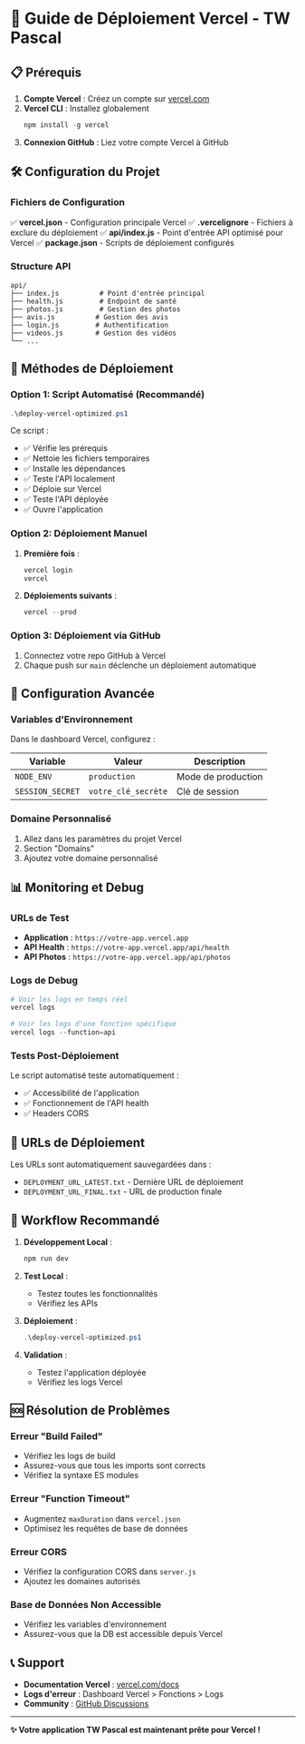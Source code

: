 # 🚀 Guide de Déploiement Vercel - TW Pascal

## 📋 Prérequis

1. **Compte Vercel** : Créez un compte sur [vercel.com](https://vercel.com)
2. **Vercel CLI** : Installez globalement
   ```powershell
   npm install -g vercel
   ```
3. **Connexion GitHub** : Liez votre compte Vercel à GitHub

## 🛠️ Configuration du Projet

### Fichiers de Configuration

✅ **vercel.json** - Configuration principale Vercel
✅ **.vercelignore** - Fichiers à exclure du déploiement
✅ **api/index.js** - Point d'entrée API optimisé pour Vercel
✅ **package.json** - Scripts de déploiement configurés

### Structure API

```
api/
├── index.js          # Point d'entrée principal
├── health.js         # Endpoint de santé
├── photos.js         # Gestion des photos
├── avis.js          # Gestion des avis
├── login.js         # Authentification
├── videos.js        # Gestion des vidéos
└── ...
```

## 🚀 Méthodes de Déploiement

### Option 1: Script Automatisé (Recommandé)

```powershell
.\deploy-vercel-optimized.ps1
```

Ce script :
- ✅ Vérifie les prérequis
- ✅ Nettoie les fichiers temporaires
- ✅ Installe les dépendances
- ✅ Teste l'API localement
- ✅ Déploie sur Vercel
- ✅ Teste l'API déployée
- ✅ Ouvre l'application

### Option 2: Déploiement Manuel

1. **Première fois** :
   ```powershell
   vercel login
   vercel
   ```

2. **Déploiements suivants** :
   ```powershell
   vercel --prod
   ```

### Option 3: Déploiement via GitHub

1. Connectez votre repo GitHub à Vercel
2. Chaque push sur `main` déclenche un déploiement automatique

## 🔧 Configuration Avancée

### Variables d'Environnement

Dans le dashboard Vercel, configurez :

| Variable | Valeur | Description |
|----------|--------|-------------|
| `NODE_ENV` | `production` | Mode de production |
| `SESSION_SECRET` | `votre_clé_secrète` | Clé de session |

### Domaine Personnalisé

1. Allez dans les paramètres du projet Vercel
2. Section "Domains"
3. Ajoutez votre domaine personnalisé

## 📊 Monitoring et Debug

### URLs de Test

- **Application** : `https://votre-app.vercel.app`
- **API Health** : `https://votre-app.vercel.app/api/health`
- **API Photos** : `https://votre-app.vercel.app/api/photos`

### Logs de Debug

```powershell
# Voir les logs en temps réel
vercel logs

# Voir les logs d'une fonction spécifique
vercel logs --function=api
```

### Tests Post-Déploiement

Le script automatisé teste automatiquement :
- ✅ Accessibilité de l'application
- ✅ Fonctionnement de l'API health
- ✅ Headers CORS

## 🎯 URLs de Déploiement

Les URLs sont automatiquement sauvegardées dans :
- `DEPLOYMENT_URL_LATEST.txt` - Dernière URL de déploiement
- `DEPLOYMENT_URL_FINAL.txt` - URL de production finale

## 🔄 Workflow Recommandé

1. **Développement Local** :
   ```powershell
   npm run dev
   ```

2. **Test Local** :
   - Testez toutes les fonctionnalités
   - Vérifiez les APIs

3. **Déploiement** :
   ```powershell
   .\deploy-vercel-optimized.ps1
   ```

4. **Validation** :
   - Testez l'application déployée
   - Vérifiez les logs Vercel

## 🆘 Résolution de Problèmes

### Erreur "Build Failed"
- Vérifiez les logs de build
- Assurez-vous que tous les imports sont corrects
- Vérifiez la syntaxe ES modules

### Erreur "Function Timeout"
- Augmentez `maxDuration` dans `vercel.json`
- Optimisez les requêtes de base de données

### Erreur CORS
- Vérifiez la configuration CORS dans `server.js`
- Ajoutez les domaines autorisés

### Base de Données Non Accessible
- Vérifiez les variables d'environnement
- Assurez-vous que la DB est accessible depuis Vercel

## 📞 Support

- **Documentation Vercel** : [vercel.com/docs](https://vercel.com/docs)
- **Logs d'erreur** : Dashboard Vercel > Fonctions > Logs
- **Community** : [GitHub Discussions](https://github.com/vercel/vercel/discussions)

---

**✨ Votre application TW Pascal est maintenant prête pour Vercel !**
